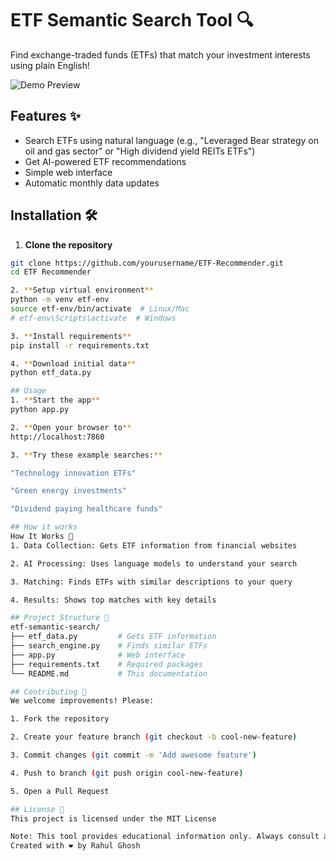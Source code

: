 # ETF Semantic Search Tool 🔍

Find exchange-traded funds (ETFs) that match your investment interests using plain English!

![Demo Preview](https://via.placeholder.com/800x400.png?text=Demo+GIF+Coming+Soon)

## Features ✨
- Search ETFs using natural language (e.g., "Leveraged Bear strategy on oil and gas sector" or "High dividend yield REITs ETFs")
- Get AI-powered ETF recommendations
- Simple web interface
- Automatic monthly data updates

## Installation 🛠️

1. **Clone the repository**
```bash
git clone https://github.com/yourusername/ETF-Recommender.git
cd ETF Recommender

2. **Setup virtual environment**
python -m venv etf-env
source etf-env/bin/activate  # Linux/Mac
# etf-env\Scripts\activate  # Windows

3. **Install requirements**
pip install -r requirements.txt

4. **Download initial data**
python etf_data.py

## Usage
1. **Start the app**
python app.py

2. **Open your browser to**
http://localhost:7860

3. **Try these example searches:**

"Technology innovation ETFs"

"Green energy investments"

"Dividend paying healthcare funds"

## How it works
How It Works 🔧
1. Data Collection: Gets ETF information from financial websites

2. AI Processing: Uses language models to understand your search

3. Matching: Finds ETFs with similar descriptions to your query

4. Results: Shows top matches with key details

## Project Structure 📂
etf-semantic-search/
├── etf_data.py         # Gets ETF information
├── search_engine.py    # Finds similar ETFs
├── app.py              # Web interface
├── requirements.txt    # Required packages
└── README.md           # This documentation

## Contributing 🤝
We welcome improvements! Please:

1. Fork the repository

2. Create your feature branch (git checkout -b cool-new-feature)

3. Commit changes (git commit -m 'Add awesome feature')

4. Push to branch (git push origin cool-new-feature)

5. Open a Pull Request

## License 📄
This project is licensed under the MIT License

Note: This tool provides educational information only. Always consult a financial advisor before investing.
Created with ❤️ by Rahul Ghosh

